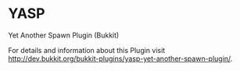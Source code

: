 YASP
====

Yet Another Spawn Plugin (Bukkit)

For details and information about this Plugin visit http://dev.bukkit.org/bukkit-plugins/yasp-yet-another-spawn-plugin/.
